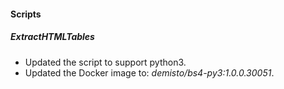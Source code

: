 
#### Scripts
##### ExtractHTMLTables
- Updated the script to support python3.
- Updated the Docker image to: *demisto/bs4-py3:1.0.0.30051*.